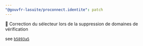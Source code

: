 ```yaml
---
"@gouvfr-lasuite/proconnect.identite": patch
---
```


🐛 Correction du sélecteur lors de la suppression de domaines de vérification

see [`b5893a5`](https://github.com/numerique-gouv/proconnect-identite/commit/b5893a5412faeea47afd8b4c9683bae47d389089)

